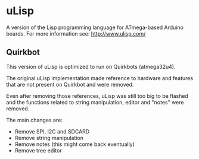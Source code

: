 # uLisp

A version of the Lisp programming language for ATmega-based Arduino boards.
For more information see:
http://www.ulisp.com/

## Quirkbot

This version of uLisp is optimized to run on Quirkbots (atmega32u4).

The original uLisp implementation made reference to hardware and features that are not present on Quirkbot and were removed.

Even after removing those references, uLisp was still too big to be flashed and the functions related to string manipulation, editor and "notes" were removed.

The main changes are:
- Remove SPI, I2C and SDCARD
- Remove string manipulation
- Remove notes (this might come back eventually)
- Remove tree editor
